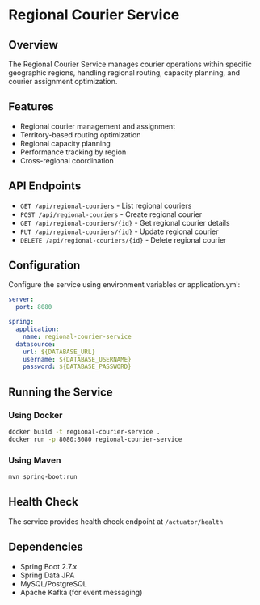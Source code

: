 # Regional Courier Service

## Overview
The Regional Courier Service manages courier operations within specific geographic regions, handling regional routing, capacity planning, and courier assignment optimization.

## Features
- Regional courier management and assignment
- Territory-based routing optimization
- Regional capacity planning
- Performance tracking by region
- Cross-regional coordination

## API Endpoints
- `GET /api/regional-couriers` - List regional couriers
- `POST /api/regional-couriers` - Create regional courier
- `GET /api/regional-couriers/{id}` - Get regional courier details
- `PUT /api/regional-couriers/{id}` - Update regional courier
- `DELETE /api/regional-couriers/{id}` - Delete regional courier

## Configuration
Configure the service using environment variables or application.yml:

```yaml
server:
  port: 8080

spring:
  application:
    name: regional-courier-service
  datasource:
    url: ${DATABASE_URL}
    username: ${DATABASE_USERNAME}
    password: ${DATABASE_PASSWORD}
```

## Running the Service

### Using Docker
```bash
docker build -t regional-courier-service .
docker run -p 8080:8080 regional-courier-service
```

### Using Maven
```bash
mvn spring-boot:run
```

## Health Check
The service provides health check endpoint at `/actuator/health`

## Dependencies
- Spring Boot 2.7.x
- Spring Data JPA
- MySQL/PostgreSQL
- Apache Kafka (for event messaging)
